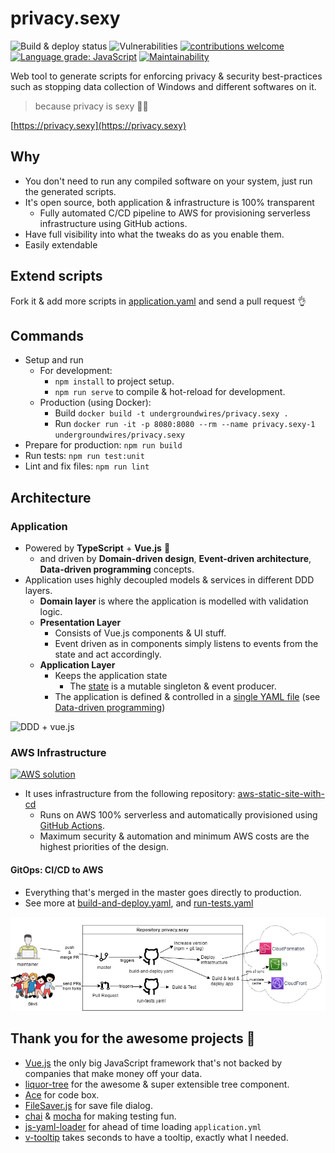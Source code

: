 # privacy.sexy

![Build & deploy status](https://github.com/undergroundwires/privacy.sexy/workflows/Build%20&%20deploy/badge.svg)
![Vulnerabilities](https://snyk.io/test/github/undergroundwires/privacy.sexy/badge.svg)
[![contributions welcome](https://img.shields.io/badge/contributions-welcome-brightgreen.svg?style=flat)](https://github.com/undergroundwires/privacy.sexy/issues)
[![Language grade: JavaScript](https://img.shields.io/lgtm/grade/javascript/g/undergroundwires/privacy.sexy.svg?logo=lgtm&logoWidth=18)](https://lgtm.com/projects/g/undergroundwires/privacy.sexy/context:javascript)
[![Maintainability](https://api.codeclimate.com/v1/badges/3a70b7ef602e2264342c/maintainability)](https://codeclimate.com/github/undergroundwires/privacy.sexy/maintainability)

Web tool to generate scripts for enforcing privacy & security best-practices such as stopping data collection of Windows and different softwares on it.
> because privacy is sexy 🍑🍆

[https://privacy.sexy](https://privacy.sexy)

## Why

- You don't need to run any compiled software on your system, just run the generated scripts.
- It's open source, both application & infrastructure is 100% transparent
  - Fully automated C/CD pipeline to AWS for provisioning serverless infrastructure using GitHub actions.
- Have full visibility into what the tweaks do as you enable them.
- Easily extendable

## Extend scripts

Fork it & add more scripts in [application.yaml](src/application/application.yaml) and send a pull request 👌

## Commands

- Setup and run
  - For development:
    - `npm install` to project setup.
    - `npm run serve` to compile & hot-reload for development.
  - Production (using Docker):
    - Build `docker build -t undergroundwires/privacy.sexy .`
    - Run `docker run -it -p 8080:8080 --rm --name privacy.sexy-1 undergroundwires/privacy.sexy`
- Prepare for production: `npm run build`
- Run tests: `npm run test:unit`
- Lint and fix files: `npm run lint`

## Architecture

### Application

- Powered by **TypeScript** + **Vue.js** 💪
  - and driven by **Domain-driven design**, **Event-driven architecture**, **Data-driven programming** concepts.
- Application uses highly decoupled models & services in different DDD layers.
  - **Domain layer** is where the application is modelled with validation logic.
  - **Presentation Layer**
    - Consists of Vue.js components & UI stuff.
    - Event driven as in components simply listens to events from the state and act accordingly.
  - **Application Layer**
    - Keeps the application state
      - The [state](src/application/State/ApplicationState.ts) is a mutable singleton & event producer.
    - The application is defined & controlled in a [single YAML file](`\application\application.yaml`) (see [Data-driven programming](https://en.wikipedia.org/wiki/Data-driven_programming))

![DDD + vue.js](docs/app-ddd.png)

### AWS Infrastructure

[![AWS solution](docs/aws-solution.png)](https://github.com/undergroundwires/aws-static-site-with-cd)

- It uses infrastructure from the following repository: [aws-static-site-with-cd](https://github.com/undergroundwires/aws-static-site-with-cd)
  - Runs on AWS 100% serverless and automatically provisioned using [GitHub Actions](.github/workflows/).
  - Maximum security & automation and minimum AWS costs are the highest priorities of the design.

#### GitOps: CI/CD to AWS

- Everything that's merged in the master goes directly to production.
- See more at [build-and-deploy.yaml](.github/workflows/build-and-deploy.yaml), and [run-tests.yaml](.github/workflows/run-tests.yaml)

[![CI/CD to AWS with GitHub Actions](docs/gitops.png)](.github/workflows/build-and-deploy.yaml)

## Thank you for the awesome projects 🍺

- [Vue.js](https://vuejs.org/) the only big JavaScript framework that's not backed by companies that make money off your data.
- [liquor-tree](https://GitHub.com/amsik/liquor-tree) for the awesome & super extensible tree component.
- [Ace](https://ace.c9.io/) for code box.
- [FileSaver.js](https://GitHub.com/eligrey/FileSaver.js) for save file dialog.
- [chai](https://GitHub.com/chaijs/chai) & [mocha](https://GitHub.com/mochajs/mocha) for making testing fun.
- [js-yaml-loader](https://GitHub.com/wwilsman/js-yaml-loader) for ahead of time loading `application.yml`
- [v-tooltip](https://GitHub.com/Akryum/v-tooltip) takes seconds to have a tooltip, exactly what I needed.
